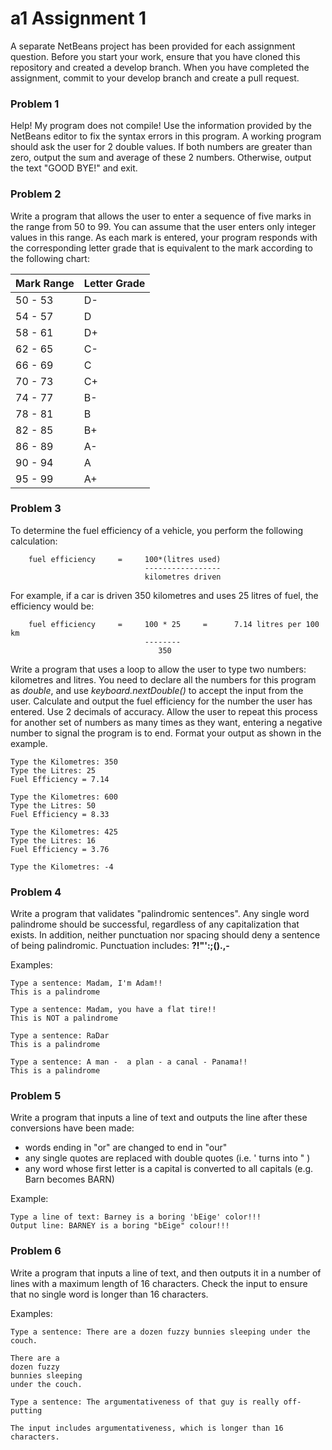 # a1 Assignment 1

A separate NetBeans project has been provided for each assignment question.  Before you start your work, ensure that you have cloned this repository and created a develop branch.  When you have completed the assignment, commit to your develop branch and create a pull request.

### Problem 1
Help! My program does not compile! Use the information provided by the NetBeans editor to fix the syntax errors in this program.  A working program should ask the user for 2 double values. If both numbers are greater than zero, output the sum and average of these 2 numbers. Otherwise, output the text "GOOD BYE!" and exit.

### Problem 2
Write a program that allows the user to enter a sequence of five marks in the range from 50 to 99. You can assume that the user enters only integer values in this range. As each mark is entered, your program responds with the corresponding letter grade that is equivalent to the mark according to the following chart:

Mark Range | Letter Grade
--- | ---
50 - 53 | D-
54 - 57 | D
58 - 61 | D+
62 - 65 | C-
66 - 69 | C
70 - 73 | C+
74 - 77 | B-
78 - 81 | B
82 - 85 | B+
86 - 89 | A-
90 - 94 | A
95 - 99 | A+

### Problem 3
To determine the fuel efficiency of a vehicle, you perform the following calculation:

        fuel efficiency     =     100*(litres used)
                                  -----------------
                                  kilometres driven

For example, if a car is driven 350 kilometres and uses 25 litres of fuel, the efficiency would be:

        fuel efficiency     =     100 * 25     =      7.14 litres per 100 km
                                  --------
                                     350

Write a program that uses a loop to allow the user to type two numbers: kilometres and litres.
You need to declare all the numbers for this program as *double*, and use *keyboard.nextDouble()* to accept the input from the user. Calculate and output the fuel efficiency for the number the user has entered. Use 2 decimals of accuracy. Allow the user to repeat this process for another set of numbers as many times as they want, entering a negative number to signal the program is to end.  Format your output as shown in the example.

```
Type the Kilometres: 350
Type the Litres: 25
Fuel Efficiency = 7.14

Type the Kilometres: 600
Type the Litres: 50
Fuel Efficiency = 8.33

Type the Kilometres: 425
Type the Litres: 16
Fuel Efficiency = 3.76

Type the Kilometres: -4
```

### Problem 4
Write a program that validates "palindromic sentences". Any single word palindrome should be successful, regardless of any capitalization that exists. In addition, neither punctuation nor spacing should deny a sentence of being palindromic. Punctuation includes: **?!"':;().,-**

Examples:
```
Type a sentence: Madam, I'm Adam!!
This is a palindrome
```
```
Type a sentence: Madam, you have a flat tire!!
This is NOT a palindrome
```
```
Type a sentence: RaDar
This is a palindrome
```
```
Type a sentence: A man -  a plan - a canal - Panama!!
This is a palindrome
```

### Problem 5
Write a program that inputs a line of text and outputs the line after these conversions have been made:
 * words ending in "or" are changed to end in "our"
 * any single quotes are replaced with double quotes (i.e. ' turns into " )
 * any word whose first letter is a capital is converted to all capitals (e.g. Barn becomes BARN)

Example:
```
Type a line of text: Barney is a boring 'bEige' color!!!
Output line: BARNEY is a boring "bEige" colour!!!
```

### Problem 6
Write a program that inputs a line of text, and then outputs it in a number of lines with a maximum length of 16 characters. Check the input to ensure that no single word is longer than 16 characters.

Examples:
```
Type a sentence: There are a dozen fuzzy bunnies sleeping under the couch.

There are a
dozen fuzzy
bunnies sleeping
under the couch.
```
```
Type a sentence: The argumentativeness of that guy is really off-putting

The input includes argumentativeness, which is longer than 16 characters.
```
